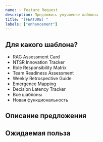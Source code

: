 ```yaml
---
name: 💡 Feature Request
description: Предложить улучшение шаблона
title: "[FEATURE] "
labels: ["enhancement"]
---
```


## Для какого шаблона?
<!-- Выберите шаблон для улучшения -->
- RAG Assessment Card
- NTSR Innovation Tracker
- Role Responsibility Matrix
- Team Readiness Assessment
- Weekly Retrospective Guide
- Emergence Mapping
- Decision Latency Tracker
- Все шаблоны
- Новая функциональность

## Описание предложения
<!-- Какое улучшение вы предлагаете? -->

## Ожидаемая польза
<!-- Как это улучшит работу с шаблонами? -->
